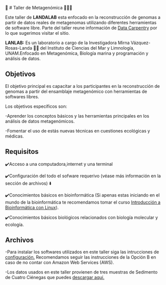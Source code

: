   🧬 # Taller de Metagenómica 👩🏻‍💻

Este taller de **LANDALAB** esta enfocado en la reconstrucción de genomas a partir de datos reales de metagenomas utilizando diferentes herramientas de software libre. Parte del taller reune información de [Data Carpentry](https://carpentries-lab.github.io/metagenomics-analysis/) por lo que sugerimos visitar el sitio.

**LANLAB:** Es un laboratorio a cargo de la Investigadora Mirna Vázquez-Rosas-Landa 👩‍🔬 del Instituto de Ciencias del Mar y Limnología, UNAM.Enfocado en Metagenómica, Biología marina y programación y análisis de datos.

## Objetivos 

El objetivo principal es capacitar a los participantes en la reconstrucción de genomas a partir del ensamblaje metagenómico con herramientas de softwares libres.

Los objetivos específicos son:

-Aprender los conceptos básicos y las herramientas principales en los análisis de datos metagenómicos.

-Fomentar el uso de estás nuevas técnicas en cuestiones ecológicas y médicas.

## Requisitos 

✔️Acceso a una computadora,internet y una terminal

✔️Configuración del todo el sofware requerivo (véase más información en la sección de archivos) ⬇️

✔️Conocimientos básicos en bioinformática (Si apenas estas iniciando en el mundo de la bioinformática te recomendamos tomar el curso [Introducción a Bioinformática con Linux](https://github.com/landalab0/IntroduccionBioinformaticaLinux/tree/main)).

✔️Conocimientos básicos biológicos relacionados con biología molecular y ecología.

## Archivos

-Para instalar los softwares utilizados en este taller siga las intrucciones de [configuración.](https://carpentries-lab.github.io/metagenomics-workshop/setup.html) Recomendamos seguir las instrucciones de la Opción B en caso de no contar con Amazon Web Services (AWS).

-Los datos usados en este taller provienen de tres muestras de Sedimento de Cuatro Ciénegas que puedes [descargar aquí.](https://zenodo.org/records/7010950)

